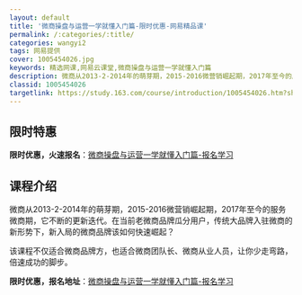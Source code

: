 ```yaml
---
layout: default
title: '微商操盘与运营一学就懂入门篇-限时优惠-网易精品课'
permalink: /:categories/:title/
categories: wangyi2
tags: 网易提供
cover: 1005454026.jpg
keywords: 精选网课,网易云课堂,微商操盘与运营一学就懂入门篇
description: 微商从2013-2-2014年的萌芽期，2015-2016微营销崛起期，2017年至今的服务微商期，它不断的更新迭代。在
classid: 1005454026
targetlink: https://study.163.com/course/introduction/1005454026.htm?share=1&shareId=1025206652&utm_campaign=share&utm_medium=iphoneShare&utm_source=&utm_u=1025206652
---
```


## 限时特惠

**限时优惠，火速报名**：[微商操盘与运营一学就懂入门篇-报名学习](https://study.163.com/course/introduction/1005454026.htm?share=1&shareId=1025206652&utm_campaign=share&utm_medium=iphoneShare&utm_source=&utm_u=1025206652)

## 课程介绍

微商从2013-2-2014年的萌芽期，2015-2016微营销崛起期，2017年至今的服务微商期，它不断的更新迭代。在当前老微商品牌瓜分用户，传统大品牌入驻微商的新形势下，新入局的微商品牌该如何快速崛起？

该课程不仅适合微商品牌方，也适合微商团队长、微商从业人员，让你少走弯路，倍速成功的脚步。

**限时优惠，报名地址**：[微商操盘与运营一学就懂入门篇-报名学习](https://study.163.com/course/introduction/1005454026.htm?share=1&shareId=1025206652&utm_campaign=share&utm_medium=iphoneShare&utm_source=&utm_u=1025206652)

